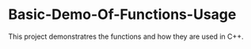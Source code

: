 # Basic-Demo-Of-Functions-Usage
This project demonstratres the functions and how they are used in C++.

